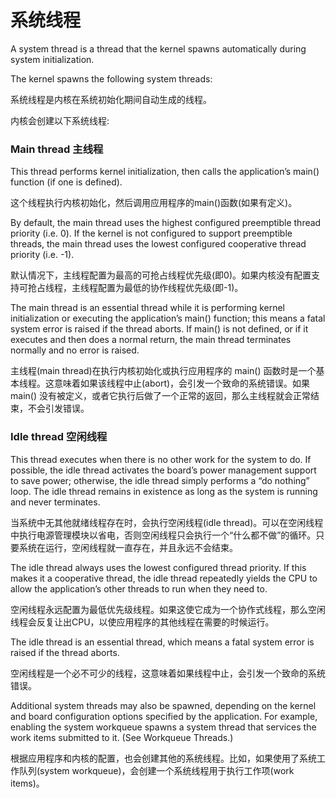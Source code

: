 # 系统线程

A system thread is a thread that the kernel spawns automatically during system initialization.

The kernel spawns the following system threads:

系统线程是内核在系统初始化期间自动生成的线程。

内核会创建以下系统线程:

### Main thread 主线程

This thread performs kernel initialization, then calls the application’s main() function (if one is defined).

这个线程执行内核初始化，然后调用应用程序的main()函数(如果有定义)。

By default, the main thread uses the highest configured preemptible thread priority (i.e. 0). If the kernel is not configured to support preemptible threads, the main thread uses the lowest configured cooperative thread priority (i.e. -1).

默认情况下，主线程配置为最高的可抢占线程优先级(即0)。如果内核没有配置支持可抢占线程，主线程配置为最低的协作线程优先级(即-1)。

The main thread is an essential thread while it is performing kernel initialization or executing the application’s main() function; this means a fatal system error is raised if the thread aborts. If main() is not defined, or if it executes and then does a normal return, the main thread terminates normally and no error is raised.

主线程(main thread)在执行内核初始化或执行应用程序的 main() 函数时是一个基本线程。这意味着如果该线程中止(abort)，会引发一个致命的系统错误。如果 main() 没有被定义，或者它执行后做了一个正常的返回，那么主线程就会正常结束，不会引发错误。

### Idle thread 空闲线程

This thread executes when there is no other work for the system to do. If possible, the idle thread activates the board’s power management support to save power; otherwise, the idle thread simply performs a “do nothing” loop. The idle thread remains in existence as long as the system is running and never terminates.

当系统中无其他就绪线程存在时，会执行空闲线程(idle thread)。可以在空闲线程中执行电源管理模块以省电，否则空闲线程只会执行一个“什么都不做”的循环。只要系统在运行，空闲线程就一直存在，并且永远不会结束。

The idle thread always uses the lowest configured thread priority. If this makes it a cooperative thread, the idle thread repeatedly yields the CPU to allow the application’s other threads to run when they need to.

空闲线程永远配置为最低优先级线程。如果这使它成为一个协作式线程，那么空闲线程会反复让出CPU，以使应用程序的其他线程在需要的时候运行。

The idle thread is an essential thread, which means a fatal system error is raised if the thread aborts.

空闲线程是一个必不可少的线程，这意味着如果线程中止，会引发一个致命的系统错误。

Additional system threads may also be spawned, depending on the kernel and board configuration options specified by the application. For example, enabling the system workqueue spawns a system thread that services the work items submitted to it. (See Workqueue Threads.)

根据应用程序和内核的配置，也会创建其他的系统线程。比如，如果使用了系统工作队列(system workqueue)，会创建一个系统线程用于执行工作项(work items)。